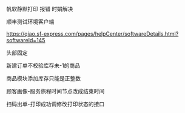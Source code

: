 帆软静默打印 报错 时娟解决

顺丰测试环境客户端

https://qiao.sf-express.com/pages/helpCenter/softwareDetails.html?softwareId=145



头部固定

新建订单不校验库存未-1的商品

商品模块添加库存只能是正整数

顾客画像-服务旅程时间节点改成结束时间

扫码出单-打印成功调修改打印状态的接口
